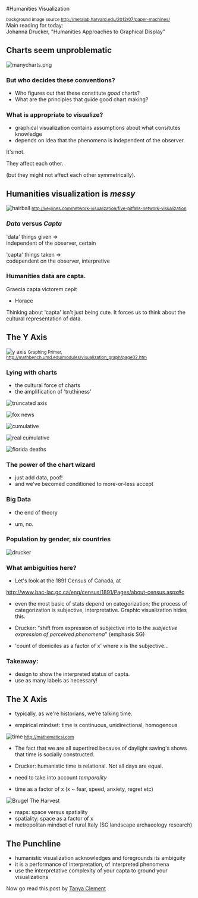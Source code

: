#Humanities Visualization

<small>background image source http://metalab.harvard.edu/2012/07/paper-machines/</small><br>
Main reading for today:<br>
Johanna Drucker, "Humanities Approaches to Graphical Display"


## Charts seem unproblematic
![manycharts.png](http://i.imgur.com/MJgDw50.png)


### But who decides these conventions?
+ Who figures out that these constitute _good_ charts?
+ What are the principles that guide good chart making?

  
### What is appropriate to visualize?
+ graphical visualization contains assumptions about what consitutes knowledge
+ depends on idea that the phenomena is independent of the observer.


It's not.

They affect each other.

(but they might not affect each other symmetrically).


## Humanities visualization is *messy*
![hairball](http://keylines.com/wp-content/uploads/2014/06/hairball1.png)
<small> http://keylines.com/network-visualization/five-pitfalls-network-visualization </small> 


### _Data_ versus _Capta_

'data' things given => <br>
independent of the observer, certain


'capta' things taken => <br>
codependent on the observer, interpretive


### Humanities data are capta.

Graecia capta victorem cepit<br>
- Horace


Thinking about 'capta' isn't just being cute. It forces us to think about the cultural representation of data.


## The Y Axis
![y axis](http://mathbench.umd.edu/modules/visualization_graph/graphics-final/axes.jpg)
<small>Graphing Primer, http://mathbench.umd.edu/modules/visualization_graph/page02.htm </small>


### Lying with charts
+ the cultural force of charts
+ the amplification of 'truthiness'


![truncated axis](https://s3.amazonaws.com/heapdatablog/misleading1_yaxis.png)


![fox news](https://s3.amazonaws.com/heapdatablog/misleading1_fox.jpg)


![cumulative](https://s3.amazonaws.com/heapdatablog/misleading2_cumulative.png)


![real cumulative](https://s3.amazonaws.com/heapdatablog/misleading2_normal.png)


![florida deaths](https://s3.amazonaws.com/heapdatablog/misleading3_deaths.jpg)


### The power of the chart wizard
+ just add data, poof!
+ and we've becomed conditioned to more-or-less accept


### Big Data
- the end of theory


- um, no.


### Population by gender, six countries
![drucker](http://www.digitalhumanities.org/dhq/vol/5/1/000091/...000091/resources/images/figure01.jpg)


### What ambiguities here?
+ Let's look at the 1891 Census of Canada, at

http://www.bac-lac.gc.ca/eng/census/1891/Pages/about-census.aspx#c


+ even the most basic of stats depend on categorization; the process of categorization is subjective, interpretative. Graphic visualization hides this.


+ Drucker: "shift from expression of subjective into to the _subjective expression of perceived phenomena_" (emphasis SG)
+ 'count of domiciles as a factor of x' where x is the subjective...


### Takeaway:
- design to show the interpreted status of capta. 
- use as many labels as necessary!


## The X Axis
+ typically, as we're historians, we're talking time.


+ empirical mindset: time is continuous, unidirectional, homogenous

![time](http://mathematicsi.com/wp-content/uploads/Distance-Time-Graphs12.png)
<small>http://mathematicsi.com</small>

+ The fact that we are all supertired because of daylight saving's shows that time is socially constructed.


+ Drucker: humanistic time is relational. Not all days are equal.  
+ need to take into account _temporality_
+ time as a factor of x (x ~ fear, speed, anxiety, regret etc)


![Brugel The Harvest](http://i.imgur.com/xVeFRIV.jpg)


+ maps: space versus spatiality
+ spatiality: space as a factor of x
+ metropolitan mindset of rural Italy (SG landscape archaeology research)


## The Punchline
- humanistic visualization acknowledges and foregrounds its ambiguity
- it is a performance of interpretation, of interpreted phenomena
- use the interpretative complexity of your capta to ground your visualizations


Now go read this post by [Tanya Clement](http://blogs.ischool.utexas.edu/f2011dh/2011/10/31/capta-and-data-visualization-the-humanistic-method-and-representing-knowledge/)
